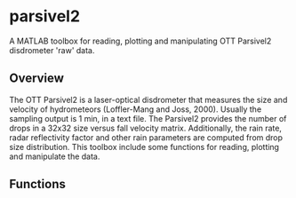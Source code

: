 # parsivel2
A MATLAB toolbox for reading, plotting and manipulating OTT Parsivel2 disdrometer 'raw' data.

## Overview
The OTT Parsivel2 is a laser-optical disdrometer that measures the size and velocity of
hydrometeors (Loffler-Mang and Joss, 2000). Usually the sampling output is 1 min,
in a text file. The Parsivel2 provides the number of drops in a 32x32 size versus fall velocity matrix.
Additionally, the rain rate, radar reflectivity factor and other rain parameters are computed
from drop size distribution.
This toolbox include some functions for reading, plotting and manipulate the data.

## Functions